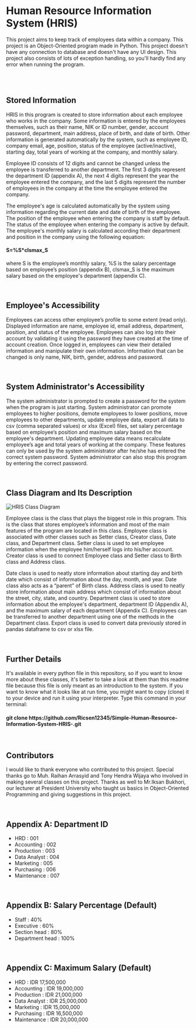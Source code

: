 Human Resource Information System (HRIS)
========================================

<p>
  This project aims to keep track of employees data within a company. This project is an Object-Oriented program made in Python. This project doesn't have any connection to database and doesn't have any UI design. This project also consists of lots of exception handling, so you'll hardly find any error when running the program.
</p>


<br/><br/>
<h2>Stored Information</h2>
<p>
  HRIS in this program is created to store information about each employee who works in the company. Some information is entered by the employees themselves, such as their name, NIK or ID number, gender, account password, department, main address, place of birth, and date of birth. Other information is generated automatically by the system, such as employee ID, company email, age, position, status of the employee (active/inactive), starting day, total years of working at the company, and monthly salary.
</p>
<p>  
  Employee ID consists of 12 digits and cannot be changed unless the employee is transferred to another department. The first 3 digits represent the department ID (appendix A), the next 4 digits represent the year the employee entered the company, and the last 5 digits represent the number of employees in the company at the time the employee entered the company.
</p>
<p>
  The employee's age is calculated automatically by the system using information regarding the current date and date of birth of the employee. The position of the employee when entering the company is staff by default. The status of the employee when entering the company is active by default. The employee's monthly salary is calculated according their department and position in the company using the following equation:
</p>
<h4>
  S=%S*clsmax_S
</h4>
<p>
  where S is the employee’s monthly salary, %S is the salary percentage based on employee’s position (appendix B), clsmax_S is the maximum salary based on the employee's department (appendix C).
</p>


<br/>
<h2>Employee's Accessibility</h2>
<p>
  Employees can access other employee’s profile to some extent (read only). Displayed information are name, employee id, email address, department, position, and status of the employee. Employees can also log into their account by validating it using the password they have created at the time of account creation. Once logged in, employees can view their detailed information and manipulate their own information. Information that can be changed is only name, NIK, birth, gender, address and password.
</p>


<br/>
<h2>System Administrator's Accessibility</h2>
<p>
  The system administrator is prompted to create a password for the system when the program is just starting. System administrator can promote employees to higher positions, demote employees to lower positions, move employees to other departments, update employee data, export all data to csv (comma separated values) or xlsx (Excel) files, set salary percentage based on employee’s position and maximum salary based on the employee's department. Updating employee data means recalculate employee’s age and total years of working at the company. These features can only be used by the system administrator after he/she has entered the correct system password. System administrator can also stop this program by entering the correct password.
</p>


<br/>
<h2>Class Diagram and Its Description</h2>

![HRIS Class Diagram](https://user-images.githubusercontent.com/105400052/183294528-660bcbdf-2945-4e40-b22d-2db7d60a13ae.png)

<p>
  Employee class is the class that plays the biggest role in this program. This is the class that stores employee’s information and most of the main features of the program are located in this class. Employee class is associated with other classes such as Setter class, Creator class, Date class, and Department class. Setter class is used to set employee information when the employee him/herself logs into his/her account. Creator class is used to connect Employee class and Setter class to Birth class and Address class.
</p>
<p>
  Date class is used to neatly store information about starting day and birth date which consist of information about the day, month, and year. Date class also acts as a “parent” of Birth class. Address class is used to neatly store information about main address which consist of information about the street, city, state, and country. Department class is used to store information about the employee's department, department ID (Appendix A), and the maximum salary of each department (Appendix C). Employees can be transferred to another department using one of the methods in the Department class. Export class is used to convert data previously stored in pandas dataframe to csv or xlsx file.
</p>

<br/>
<h2>Further Details</h2>
<p>
  It's available in every python file in this repository, so if you want to know more about these classes, it's better to take a look at them than this readme file because this file is only meant as an introduction to the system. If you want to know what it looks like at run time, you might want to copy (clone) it to your device and run it using your interpreter. Type this command in your terminal:
</p>
<h4>
  git clone https://github.com/Ricsen12345/Simple-Human-Resource-Information-System-HRIS-.git
</h4> 


<br/>
<h2>Contributors</h2>
<p>
  I would like to thank everyone who contributed to this project. Special thanks go to Muh. Raihan Arrasyid and Tony Hendra Wijaya who involved in making several classes on this project. Thanks as well to Mr.Iksan Bukhori, our lecturer at President University who taught us basics in Object-Oriented Programming and giving suggestions in this project.
</p>


<br/>
<h2>Appendix A: Department ID</h2>
<ul>
  <li>HRD          : 001</li>
  <li>Accounting   : 002</li>
  <li>Production   : 003</li>
  <li>Data Analyst : 004</li>
  <li>Marketing    : 005</li>
  <li>Purchasing   : 006</li>
  <li>Maintenance  : 007</li>
</ul>


<br/>
<h2>Appendix B: Salary Percentage (Default)</h2>
<ul>
  <li>Staff           : 40%</li>
  <li>Executive       : 60%</li>
  <li>Section head    : 80%</li>
  <li>Department head : 100%</li>
</ul>


<br/>
<h2>Appendix C: Maximum Salary (Default)</h2>
<ul>
  <li>HRD          : IDR 17,500,000</li>
  <li>Accounting   : IDR 19,000,000</li>
  <li>Production   : IDR 21,000,000</li>
  <li>Data Analyst : IDR 25,000,000</li>
  <li>Marketing    : IDR 15,000,000</li>
  <li>Purchasing   : IDR 16,500,000</li>
  <li>Maintenance  : IDR 20,000,000</li>
</ul>
